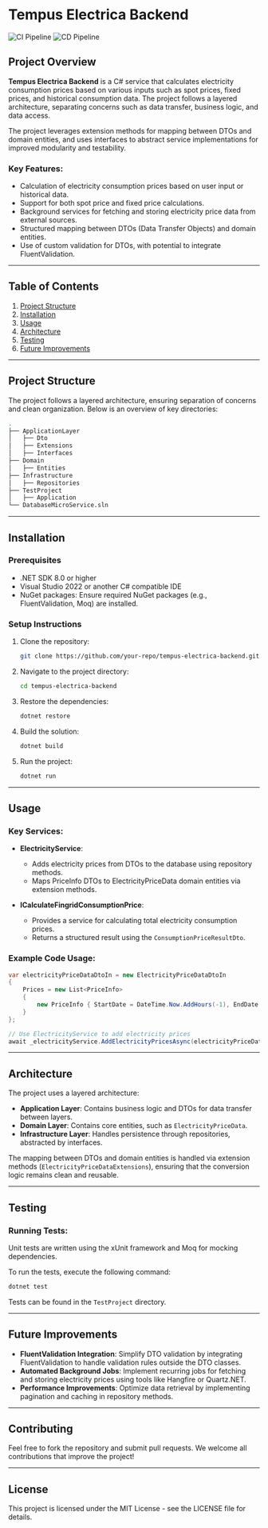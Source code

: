 # Tempus Electrica Backend

![CI Pipeline](https://github.com/Sepezeus/xsahko-backend/actions/workflows/CI.yml/badge.svg)
![CD Pipeline](https://github.com/Sepezeus/xsahko-backend/actions/workflows/CD.yml/badge.svg)

## Project Overview

**Tempus Electrica Backend** is a C# service that calculates electricity consumption prices based on various inputs such as spot prices, fixed prices, and historical consumption data. The project follows a layered architecture, separating concerns such as data transfer, business logic, and data access.

The project leverages extension methods for mapping between DTOs and domain entities, and uses interfaces to abstract service implementations for improved modularity and testability.

### Key Features:
- Calculation of electricity consumption prices based on user input or historical data.
- Support for both spot price and fixed price calculations.
- Background services for fetching and storing electricity price data from external sources.
- Structured mapping between DTOs (Data Transfer Objects) and domain entities.
- Use of custom validation for DTOs, with potential to integrate FluentValidation.

---

## Table of Contents
1. [Project Structure](#project-structure)
2. [Installation](#installation)
3. [Usage](#usage)
4. [Architecture](#architecture)
5. [Testing](#testing)
6. [Future Improvements](#future-improvements)

---

## Project Structure

The project follows a layered architecture, ensuring separation of concerns and clean organization. Below is an overview of key directories:

```bash
.
├── ApplicationLayer
│   ├── Dto
│   ├── Extensions
│   ├── Interfaces
├── Domain
│   ├── Entities
├── Infrastructure
│   ├── Repositories
├── TestProject
│   ├── Application
└── DatabaseMicroService.sln
```

---

## Installation

### Prerequisites
- .NET SDK 8.0 or higher
- Visual Studio 2022 or another C# compatible IDE
- NuGet packages: Ensure required NuGet packages (e.g., FluentValidation, Moq) are installed.

### Setup Instructions

1. Clone the repository:
   ```bash
   git clone https://github.com/your-repo/tempus-electrica-backend.git
   ```

2. Navigate to the project directory:
   ```bash
   cd tempus-electrica-backend
   ```

3. Restore the dependencies:
   ```bash
   dotnet restore
   ```

4. Build the solution:
   ```bash
   dotnet build
   ```

5. Run the project:
   ```bash
   dotnet run
   ```

---

## Usage

### Key Services:
- **ElectricityService**:
   - Adds electricity prices from DTOs to the database using repository methods.
   - Maps PriceInfo DTOs to ElectricityPriceData domain entities via extension methods.

- **ICalculateFingridConsumptionPrice**:
   - Provides a service for calculating total electricity consumption prices.
   - Returns a structured result using the `ConsumptionPriceResultDto`.

### Example Code Usage:
```csharp
var electricityPriceDataDtoIn = new ElectricityPriceDataDtoIn
{
    Prices = new List<PriceInfo>
    {
        new PriceInfo { StartDate = DateTime.Now.AddHours(-1), EndDate = DateTime.Now, Price = 10m }
    }
};

// Use ElectricityService to add electricity prices
await _electricityService.AddElectricityPricesAsync(electricityPriceDataDtoIn);
```

---

## Architecture

The project uses a layered architecture:

- **Application Layer**: Contains business logic and DTOs for data transfer between layers.
- **Domain Layer**: Contains core entities, such as `ElectricityPriceData`.
- **Infrastructure Layer**: Handles persistence through repositories, abstracted by interfaces.

The mapping between DTOs and domain entities is handled via extension methods (`ElectricityPriceDataExtensions`), ensuring that the conversion logic remains clean and reusable.

---

## Testing

### Running Tests:
Unit tests are written using the xUnit framework and Moq for mocking dependencies.

To run the tests, execute the following command:

```bash
dotnet test
```

Tests can be found in the `TestProject` directory.

---

## Future Improvements

- **FluentValidation Integration**: Simplify DTO validation by integrating FluentValidation to handle validation rules outside the DTO classes.
- **Automated Background Jobs**: Implement recurring jobs for fetching and storing electricity prices using tools like Hangfire or Quartz.NET.
- **Performance Improvements**: Optimize data retrieval by implementing pagination and caching in repository methods.

---

## Contributing

Feel free to fork the repository and submit pull requests. We welcome all contributions that improve the project!

---

## License

This project is licensed under the MIT License - see the LICENSE file for details.
